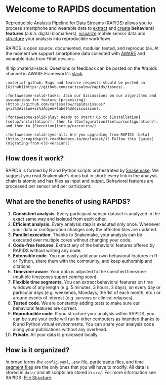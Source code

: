 # Welcome to RAPIDS documentation

Reproducible Analysis Pipeline for Data Streams (RAPIDS) allows you to process smartphone and wearable data to [extract](features/feature-introduction.md) and [create](features/add-new-features.md) **behavioral features** (a.k.a. digital biomarkers), [visualize](visualizations/data-quality-visualizations.md) mobile sensor data and [structure](workflow-examples/analysis.md) your analysis into reproducible workflows.

RAPIDS is open source, documented, modular, tested, and reproducible. At the moment we support smartphone data collected with [AWARE](https://awareframework.com/) and wearable data from Fitbit devices.

!!! tip
    :material-slack: Questions or feedback can be posted on the \#rapids channel in AWARE Framework\'s [slack](http://awareframework.com:3000/). 

    :material-github: Bugs and feature requests should be posted on [Github](https://github.com/carissalow/rapids/issues). 

    :fontawesome-solid-tasks: Join our discussions on our algorithms and assumptions for feature [processing](https://github.com/carissalow/rapids/issues?q=is%3Aissue+is%3Aopen+label%3Adiscussion).

    :fontawesome-solid-play: Ready to start? Go to [Installation](setup/installation/), then to [Configuration](setup/configuration/), and then to [Execution](setup/execution/)

    :fontawesome-solid-sync-alt: Are you upgrading from RAPIDS [beta](https://rapidspitt.readthedocs.io/en/latest/)? Follow this [guide](migrating-from-old-versions)

## How does it work?

RAPIDS is formed by R and Python scripts orchestrated by [Snakemake](https://snakemake.readthedocs.io/en/stable/). We suggest you read Snakemake's docs but in short: every link in the analysis chain is atomic and has files as input and output. Behavioral features are processed per sensor and per participant.

## What are the benefits of using RAPIDS?

1. **Consistent analysis**. Every participant sensor dataset is analyzed in the exact same way and isolated from each other.
2. **Efficient analysis**. Every analysis step is executed only once. Whenever your data or configuration changes only the affected files are updated.
5. **Parallel execution**. Thanks to Snakemake, your analysis can be executed over multiple cores without changing your code.
6. **Code-free features**. Extract any of the behavioral features offered by RAPIDS without writing any code.
7. **Extensible code**. You can easily add your own behavioral features in R or Python, share them with the community, and keep authorship and citations.
8. **Timezone aware**. Your data is adjusted to the specified timezone (multiple timezones suport *coming soon*).
9. **Flexible time segments**. You can extract behavioral features on time windows of any length (e.g. 5 minutes, 3 hours, 2 days), on every day or particular days (e.g. weekends, Mondays, the 1st of each month, etc.) or around events of interest (e.g. surveys or clinical relapses).
10. **Tested code**. We are constantly adding tests to make sure our behavioral features are correct.
11. **Reproducible code**. If you structure your analysis within RAPIDS, you can be sure your code will run in other computers as intended thanks to R and Python virtual environments. You can share your analysis code along your publications without any overhead.
12. **Private**. All your data is processed locally.

## How is it organized?

In broad terms the `config.yaml`, [`.env` file](../setup/configuration/#database-credentials), [participants files](../setup/configuration/#participant-files), and [time segment files](../setup/configuration/#time-segments) are the only ones that you will have to modify. All data is stored in `data/` and all scripts are stored in `src/`. For more information see RAPIDS' [File Structure](file-structure.md).